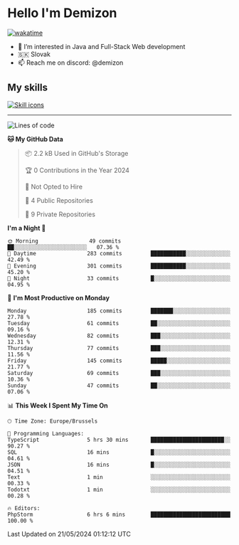 # Hello I'm Demizon
[![wakatime](https://wakatime.com/badge/user/6ad1949f-d6d7-44f9-9eee-c35e54cc499b.svg)](https://wakatime.com/@6ad1949f-d6d7-44f9-9eee-c35e54cc499b)
- 👀 I’m interested in Java and Full-Stack Web development
- 🇸🇰 Slovak
- 📫 Reach me on discord: @demizon

## My skills
[![Skill icons](https://skillicons.dev/icons?i=java,js,ts,html,css,react,nextjs,tailwind,supabase,py,git,docker,linux,mysql,postgres,mongo&theme=dark)](https://github.com/Demizon3433)

---

<!--START_SECTION:waka-->
![Lines of code](https://img.shields.io/badge/From%20Hello%20World%20I%27ve%20Written-189.6%20thousand%20lines%20of%20code-blue)

**🐱 My GitHub Data** 

> 📦 2.2 kB Used in GitHub's Storage 
 > 
> 🏆 0 Contributions in the Year 2024
 > 
> 🚫 Not Opted to Hire
 > 
> 📜 4 Public Repositories 
 > 
> 🔑 9 Private Repositories 
 > 
**I'm a Night 🦉** 

```text
🌞 Morning                49 commits          ██░░░░░░░░░░░░░░░░░░░░░░░   07.36 % 
🌆 Daytime                283 commits         ███████████░░░░░░░░░░░░░░   42.49 % 
🌃 Evening                301 commits         ███████████░░░░░░░░░░░░░░   45.20 % 
🌙 Night                  33 commits          █░░░░░░░░░░░░░░░░░░░░░░░░   04.95 % 
```
📅 **I'm Most Productive on Monday** 

```text
Monday                   185 commits         ███████░░░░░░░░░░░░░░░░░░   27.78 % 
Tuesday                  61 commits          ██░░░░░░░░░░░░░░░░░░░░░░░   09.16 % 
Wednesday                82 commits          ███░░░░░░░░░░░░░░░░░░░░░░   12.31 % 
Thursday                 77 commits          ███░░░░░░░░░░░░░░░░░░░░░░   11.56 % 
Friday                   145 commits         █████░░░░░░░░░░░░░░░░░░░░   21.77 % 
Saturday                 69 commits          ███░░░░░░░░░░░░░░░░░░░░░░   10.36 % 
Sunday                   47 commits          ██░░░░░░░░░░░░░░░░░░░░░░░   07.06 % 
```


📊 **This Week I Spent My Time On** 

```text
🕑︎ Time Zone: Europe/Brussels

💬 Programming Languages: 
TypeScript               5 hrs 30 mins       ███████████████████████░░   90.27 % 
SQL                      16 mins             █░░░░░░░░░░░░░░░░░░░░░░░░   04.61 % 
JSON                     16 mins             █░░░░░░░░░░░░░░░░░░░░░░░░   04.51 % 
Text                     1 min               ░░░░░░░░░░░░░░░░░░░░░░░░░   00.33 % 
Todotxt                  1 min               ░░░░░░░░░░░░░░░░░░░░░░░░░   00.28 % 

🔥 Editors: 
PhpStorm                 6 hrs 6 mins        █████████████████████████   100.00 % 
```


 Last Updated on 21/05/2024 01:12:12 UTC
<!--END_SECTION:waka-->
